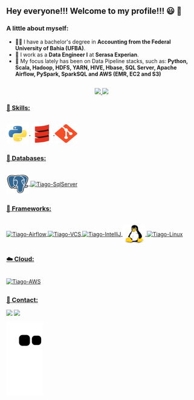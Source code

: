 ## Hey everyone!!! Welcome to my profile!!! :smiley: :wave:

### A little about myself:

- :man_student: I have a bachelor's degree in **Accounting from the Federal University of Bahia (UFBA)**.
- :briefcase: I work as a **Data Engineer I** at **Serasa Experian**.
- :dart: My focus lately has been on Data Pipeline stacks, such as: **Python, Scala, Hadoop, HDFS, YARN, HIVE, Hbase, SQL Server, Apache Airflow, PySpark, SparkSQL and AWS (EMR, EC2 and S3)**

##

<div align="center">
  <a href="https://github.com/tiagovianez">
  <img height="180em" src="https://github-readme-stats.vercel.app/api?username=tiagovianez&show_icons=true&theme=chartreuse-dark&include_all_commits=true&count_private=true"/>
  <img height="180em" src="https://github-readme-stats.vercel.app/api/top-langs/?username=tiagovianez&layout=compact&langs_count=7&theme=chartreuse-dark"/>
</div>
  
  ### :mechanical_arm: Skills:
  <div style="display: inline_block"><br>
  <img align="center" alt="Tiago-Python" height="50" width="60" src="https://raw.githubusercontent.com/devicons/devicon/master/icons/python/python-original.svg">
  <img align="center" alt="Tiago-Python" height="50" width="60" src="https://raw.githubusercontent.com/devicons/devicon/master/icons/scala/scala-original.svg">
  <img align="center" alt="Tiago-Git" height="50" width="60" src="https://raw.githubusercontent.com/devicons/devicon/master/icons/git/git-original.svg"> 
</div> 
  
##
  
  
  ### 🎲 Databases:
  <div style="display: inline_block"><br>  
  <img align="center" alt="Tiago-Postgresql" height="50" width="60" src="https://raw.githubusercontent.com/devicons/devicon/master/icons/postgresql/postgresql-original.svg">
  <img align="center" alt="Tiago-SqlServer" height="50" width="60" src="https://cdn.jsdelivr.net/gh/devicons/devicon/icons/microsoftsqlserver/microsoftsqlserver-plain.svg">
</div>

##

### :wrench: Frameworks:
  <div style="display: inline_block"><br>  
  <img align="center" alt="Tiago-Airflow" height="50" width="60" src="https://avatars.githubusercontent.com/u/33643075?s=280&v=4">
  <img align="center" alt="Tiago-VCS" height="50" height="50" width="60" src="https://cdn.jsdelivr.net/gh/devicons/devicon/icons/vscode/vscode-original.svg">
  <img align="center" alt="Tiago-IntelliJ" height="50" height="50" width="60" src="https://cdn.jsdelivr.net/gh/devicons/devicon/icons/intellij/intellij-original.svg">
  <img align="center" alt="Tiago-Linux" height="50" width="60" src="https://raw.githubusercontent.com/devicons/devicon/master/icons/linux/linux-original.svg">
  <img align="center" alt="Tiago-Linux" height="50" width="60" src="https://cdn.jsdelivr.net/gh/devicons/devicon/icons/windows8/windows8-original.svg">
</div>
   
##

### :cloud: Cloud:
  <div style="display: inline_block"><br>  
  <img align="center" alt="Tiago-AWS" height="50" width="60" src="https://cdn.jsdelivr.net/gh/devicons/devicon/icons/amazonwebservices/amazonwebservices-plain-wordmark.svg">
</div>
                                                                                                                                                 
##
### :iphone: Contact:  
                                                                                                                                                 
<div>
  <a href="https://www.linkedin.com/in/tiagovianez/" target="_blank"><img src="https://img.shields.io/badge/-LinkedIn-%230077B5?style=for-the-badge&logo=linkedin&logoColor=white" target="_blank"></a>
    <a href = "mailto:tiagovianez@gmail.com"><img src="https://img.shields.io/badge/-Gmail-%23333?style=for-the-badge&logo=gmail&logoColor=white>" target="_blank"</a>
 <div>
  
   ![Snake animation](https://github.com/tiagovianez/tiagovianez/blob/output/github-contribution-grid-snake.svg)
 
</div>
